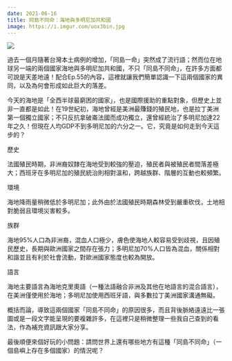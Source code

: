 ```yaml
---
date: 2021-06-16
title: 同島不同命：海地與多明尼加共和國
image: https://i.imgur.com/uox3bin.jpg
---
```


![](https://i.imgur.com/uox3bin.jpg)

過去一個月隨著台灣本土病例的增加，「同島一命」突然成了流行語；然而位在地球另一端的兩個國家海地與多明尼加共和國，不只「同島不同命」，在許多方面都可說是天差地遠！配合Ep.55的內容，這裡就讓我們簡單認識一下這兩個國家的異同，以及為何會形成如此巨大的落差。

今天的海地是「全西半球最窮困的國家」，也是國際援助的重點對象，但歷史上並非一直都是如此！在19世紀初，海地曾經是美洲最賺錢的殖民地，也是拉丁美洲第一個獨立國家；不只反抗拿破崙法國而成功獨立，還曾經統治了多明尼加達22年之久！但現在人均GDP不到多明尼加的六分之一。它，究竟是如何走到今天這步的？

歷史

法國殖民時期，非洲裔奴隸在海地受到較強的壓迫，殖民者與被殖民者間落差極大；西班牙在多明尼加的殖民統治則相對溫和，跨越族群、階層的互動也較頻繁。

環境

海地降雨量稍微低於多明尼加；此外由於法國殖民時期森林受到嚴重砍伐，土地相對脆弱且環境災害較多。

族群

海地95%人口為非洲裔，混血人口極少，膚色使海地人較容易受到歧視，且因殖民歷史，長期與歐洲國家之間存在張力；多明尼加70%人口皆為混血，關係相對和諧並且有利於社會流動，對歐洲國家態度也較為開放。

語言

海地主要語言為海地克里奧語（一種法語融合非洲及其他在地語言的混合語言），在美洲僅使用於海地；多明尼加使用西班牙語，與多數拉丁美洲國家溝通無礙。

概括而論，導致這兩個國家「同島不同命」的原因很多，而且背後脈絡遠遠比一張圖或是一段文字能呈現的要複雜許多，在這裡只是稍微整理一些我自己查到的看法，作為補充資訊跟大家分享。

最後順便來個好玩的小問題：請問世界上還有哪些地方有這種「同島不同命」（一個島嶼上存在多個國家）的情況呢？
